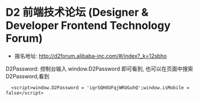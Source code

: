 

# D2 前端技术论坛 (Designer & Developer Frontend Technology Forum)

* 报名地址: http://d2forum.alibaba-inc.com/#/index?_k=12sbho

D2Password: 
  控制台输入 window.D2Password 即可看到,
  也可以在页面中搜索 D2Password,看到
  ```
    <script>window.D2Password = 'iqrSQHXUFqjWRUGuhQ';window.isMobile = false</script>
  ```
